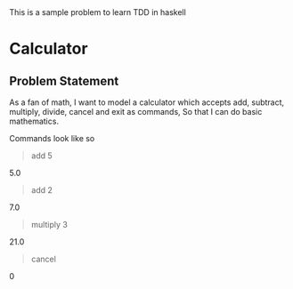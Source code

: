 ##
This is a sample problem to learn TDD in haskell


# Calculator

## Problem Statement

As a fan of math,
I want to model a calculator which accepts add, subtract, multiply, divide, cancel and exit as commands,
So that I can do basic mathematics.

Commands look like so

> add 5

5.0

> add 2

7.0

> multiply 3

21.0

> cancel

0


